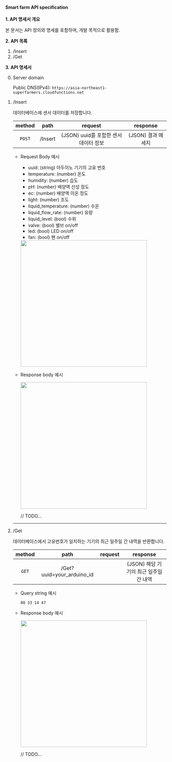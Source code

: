 #### Smart farm API specification

**1. API 명세서 개요**

본 문서는 API 정의와 명세를 포함하며, 개발 목적으로 활용함.



**2. API 목록**

1. /Insert
2. /Get



**3. API 명세서**

0. Server domain

   Public DNS(IPv4): `https://asia-northeast1-superfarmers.cloudfunctions.net`

   

1. /Insert

   데이터베이스에 센서 데이터를 저장합니다.

   | method |  path   |                request                |      response      |
   | :----: | :-----: | :-----------------------------------: | :----------------: |
   | `POST` | /Insert | (JSON) uuid를 포함한 센서 데이터 정보 | (JSON) 결과 메세지 |

   - Request Body 예시

     - uuid: (string) 아두이노 기기의 고유 번호
     - temperature: (number) 온도
     - humidity: (number) 습도
     - pH: (number) 배양액 산성 정도
     - ec: (number) 배양액 이온 정도
     - light: (number) 조도
     - liquid_temperature: (number) 수온
     - liquid_flow_rate: (number) 유량
     - liquid_level: (bool) 수위
     - valve: (bool) 밸브 on/off
     - led: (bool) LED on/off
     - fan: (bool) 팬 on/off

     <img width="394" src="https://user-images.githubusercontent.com/29545214/87919744-37106700-cab3-11ea-8b5a-c9f3ada6d1ae.png">

   - Response body 예시

     <img width="394" src="">

     // TODO...

   <hr>

2. /Get

   데이터베이스에서 고유번호가 일치하는 기기의 최근 일주일 간 내역을 반환합니다.

   | method |           path            | request |                response                |
   | :----: | :-----------------------: | :-----: | :------------------------------------: |
   | `GET`  | /Get?uuid=your_arduino_id |         | (JSON) 해당 기기의 최근 일주일 간 내역 |

   - Query string 예시

     `00 33 14 47`

   - Response body 예시

     <img width="394" src="">

     // TODO...

